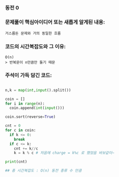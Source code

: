 ### 동전 0

### 문제풀이 핵심아이디어 또는 새롭게 알게된 내용: 
    거스름돈 문제와 거의 동일한 흐름
            
### 코드의 시간복잡도와 그 이유:    
    O(n)    
    > 반복문이 n만큼만 돌기 때문
   
    
    
### 주석이 가득 담긴 코드:
```python

n,k = map(int,input().split())

coin = []
for i in range(n):
  coin.append(int(input()))

coin.sort(reverse=True)

cnt = 0
for c in coin:
  if k <= 0:
    break
  if c <= k:
    cnt += k//c
    k = k % c # 처음에 charge = k%c 로 했었음 바보같이~

print(cnt)

## 총 시간복잡도 : O(n) 동전 종류 수 만큼

```
